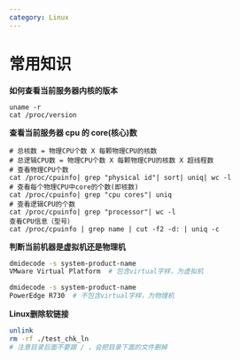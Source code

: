 ```yaml
---
category: Linux
---
```

# 常用知识

**如何查看当前服务器内核的版本**

```
uname -r
cat /proc/version
```

**查看当前服务器 cpu 的 core(核心)数**

```
# 总核数 = 物理CPU个数 X 每颗物理CPU的核数 
# 总逻辑CPU数 = 物理CPU个数 X 每颗物理CPU的核数 X 超线程数
# 查看物理CPU个数
cat /proc/cpuinfo| grep "physical id"| sort| uniq| wc -l
# 查看每个物理CPU中core的个数(即核数)
cat /proc/cpuinfo| grep "cpu cores"| uniq
# 查看逻辑CPU的个数
cat /proc/cpuinfo| grep "processor"| wc -l
查看CPU信息（型号）
cat /proc/cpuinfo | grep name | cut -f2 -d: | uniq -c
```

**判断当前机器是虚拟机还是物理机**

```bash
dmidecode -s system-product-name
VMware Virtual Platform  # 包含virtual字样，为虚拟机

dmidecode -s system-product-name
PowerEdge R730  # 不包含virtual字样，为物理机
```

**Linux删除软链接**

```bash
unlink
rm -rf ./test_chk_ln
# 注意目录后面不要跟 / ，会把目录下面的文件删掉
```

